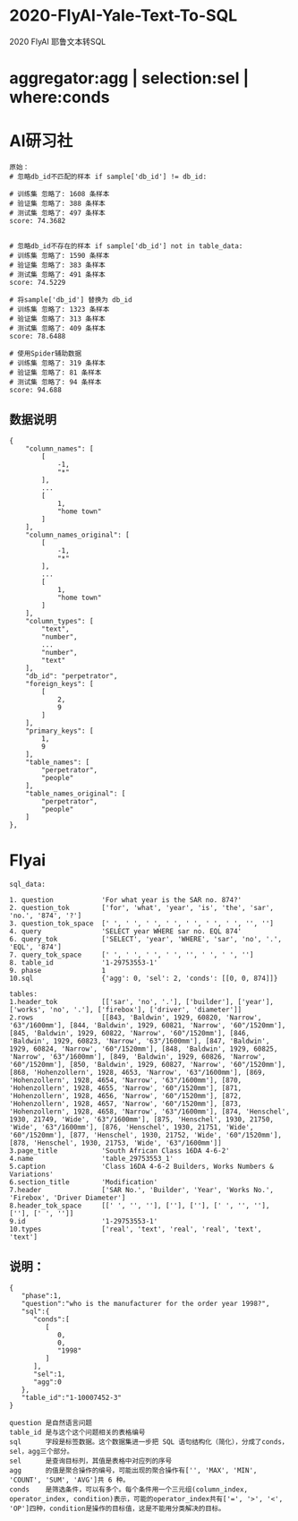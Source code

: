 # 2020-FlyAI-Yale-Text-To-SQL
2020 FlyAI 耶鲁文本转SQL


# aggregator:agg | selection:sel | where:conds

# AI研习社

    原始：
    # 忽略db_id不匹配的样本 if sample['db_id'] != db_id:
    
    # 训练集 忽略了: 1608 条样本
    # 验证集 忽略了: 388 条样本
    # 测试集 忽略了: 497 条样本
    score: 74.3682
    
    
    # 忽略db_id不存在的样本 if sample['db_id'] not in table_data:
    # 训练集 忽略了: 1590 条样本
    # 验证集 忽略了: 383 条样本
    # 测试集 忽略了: 491 条样本
    score: 74.5229
    
    # 将sample['db_id'] 替换为 db_id
    # 训练集 忽略了: 1323 条样本
    # 验证集 忽略了: 313 条样本
    # 测试集 忽略了: 409 条样本
    score: 78.6488
    
    # 使用Spider辅助数据
    # 训练集 忽略了: 319 条样本
    # 验证集 忽略了: 81 条样本
    # 测试集 忽略了: 94 条样本
    score: 94.688
    
    
## 数据说明

    {
        "column_names": [
            [
                -1,
                "*"
            ],
            ...
            [
                1,
                "home town"
            ]
        ],
        "column_names_original": [
            [
                -1,
                "*"
            ],
            ...
            [
                1,
                "home town"
            ]
        ],
        "column_types": [
            "text",
            "number",
            ...
            "number",
            "text"
        ],
        "db_id": "perpetrator",
        "foreign_keys": [
            [
                2,
                9
            ]
        ],
        "primary_keys": [
            1,
            9
        ],
        "table_names": [
            "perpetrator",
            "people"
        ],
        "table_names_original": [
            "perpetrator",
            "people"
        ]
    },
    
    

# Flyai

    sql_data:
    
    1. question            'For what year is the SAR no. 874?'
    2. question_tok        ['for', 'what', 'year', 'is', 'the', 'sar', 'no.', '874', '?']
    3. question_tok_space  [' ', ' ', ' ', ' ', ' ', ' ', ' ', '', '']
    4. query               'SELECT year WHERE sar no. EQL 874'
    6. query_tok           ['SELECT', 'year', 'WHERE', 'sar', 'no', '.', 'EQL', '874']
    7. query_tok_space     [' ', ' ', ' ', ' ', '', ' ', ' ', '']
    8. table_id            '1-29753553-1'
    9. phase               1
    10.sql                 {'agg': 0, 'sel': 2, 'conds': [[0, 0, 874]]}
    
    tables:
    1.header_tok           [['sar', 'no', '.'], ['builder'], ['year'], ['works', 'no', '.'], ['firebox'], ['driver', 'diameter']]
    2.rows                 [[843, 'Baldwin', 1929, 60820, 'Narrow', '63"/1600mm'], [844, 'Baldwin', 1929, 60821, 'Narrow', '60"/1520mm'], [845, 'Baldwin', 1929, 60822, 'Narrow', '60"/1520mm'], [846, 'Baldwin', 1929, 60823, 'Narrow', '63"/1600mm'], [847, 'Baldwin', 1929, 60824, 'Narrow', '60"/1520mm'], [848, 'Baldwin', 1929, 60825, 'Narrow', '63"/1600mm'], [849, 'Baldwin', 1929, 60826, 'Narrow', '60"/1520mm'], [850, 'Baldwin', 1929, 60827, 'Narrow', '60"/1520mm'], [868, 'Hohenzollern', 1928, 4653, 'Narrow', '63"/1600mm'], [869, 'Hohenzollern', 1928, 4654, 'Narrow', '63"/1600mm'], [870, 'Hohenzollern', 1928, 4655, 'Narrow', '60"/1520mm'], [871, 'Hohenzollern', 1928, 4656, 'Narrow', '60"/1520mm'], [872, 'Hohenzollern', 1928, 4657, 'Narrow', '60"/1520mm'], [873, 'Hohenzollern', 1928, 4658, 'Narrow', '63"/1600mm'], [874, 'Henschel', 1930, 21749, 'Wide', '63"/1600mm'], [875, 'Henschel', 1930, 21750, 'Wide', '63"/1600mm'], [876, 'Henschel', 1930, 21751, 'Wide', '60"/1520mm'], [877, 'Henschel', 1930, 21752, 'Wide', '60"/1520mm'], [878, 'Henschel', 1930, 21753, 'Wide', '63"/1600mm']]
    3.page_title           'South African Class 16DA 4-6-2'
    4.name                 'table_29753553_1'
    5.caption              'Class 16DA 4-6-2 Builders, Works Numbers & Variations'
    6.section_title        'Modification'
    7.header               ['SAR No.', 'Builder', 'Year', 'Works No.', 'Firebox', 'Driver Diameter']
    8.header_tok_space     [[' ', '', ''], [''], [''], [' ', '', ''], [''], [' ', '']]
    9.id                   '1-29753553-1'
    10.types               ['real', 'text', 'real', 'real', 'text', 'text']
    
## 说明：
    
    {
       "phase":1,
       "question":"who is the manufacturer for the order year 1998?",
       "sql":{
          "conds":[
             [
                0,
                0,
                "1998"
             ]
          ],
          "sel":1,
          "agg":0
       },
       "table_id":"1-10007452-3"
    }
    
    question 是自然语言问题
    table_id 是与这个这个问题相关的表格编号
    sql      字段是标签数据。这个数据集进一步把 SQL 语句结构化（简化），分成了conds，sel，agg三个部分。
    sel      是查询目标列，其值是表格中对应列的序号
    agg      的值是聚合操作的编号，可能出现的聚合操作有['', 'MAX', 'MIN', 'COUNT', 'SUM', 'AVG']共 6 种。
    conds    是筛选条件，可以有多个。每个条件用一个三元组(column_index, operator_index, condition)表示，可能的operator_index共有['=', '>', '<', 'OP']四种，condition是操作的目标值，这是不能用分类解决的目标。
    
